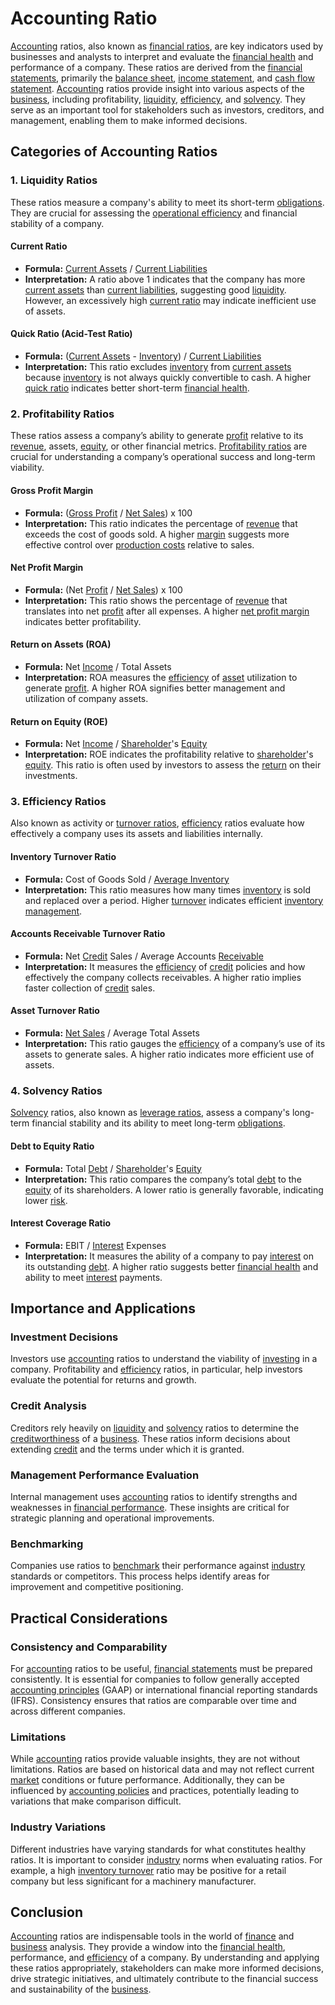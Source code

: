 # Accounting Ratio

[Accounting](../a/accounting.md) ratios, also known as [financial ratios](../f/financial_ratios.md), are key indicators used by businesses and analysts to interpret and evaluate the [financial health](../f/financial_health.md) and performance of a company. These ratios are derived from the [financial statements](../f/financial_statements.md), primarily the [balance sheet](../b/balance_sheet.md), [income statement](../i/income_statement.md), and [cash flow statement](../c/cash_flow_statement.md). [Accounting](../a/accounting.md) ratios provide insight into various aspects of the [business](../b/business.md), including profitability, [liquidity](../l/liquidity.md), [efficiency](../e/efficiency.md), and [solvency](../s/solvency.md). They serve as an important tool for stakeholders such as investors, creditors, and management, enabling them to make informed decisions.

## Categories of Accounting Ratios

### 1. Liquidity Ratios

These ratios measure a company's ability to meet its short-term [obligations](../o/obligation.md). They are crucial for assessing the [operational efficiency](../o/operational_efficiency_in_trading.md) and financial stability of a company.

#### Current Ratio

- **Formula:** [Current Assets](../c/current_assets.md) / [Current Liabilities](../c/current_liabilities.md)
- **Interpretation:** A ratio above 1 indicates that the company has more [current assets](../c/current_assets.md) than [current liabilities](../c/current_liabilities.md), suggesting good [liquidity](../l/liquidity.md). However, an excessively high [current ratio](../c/current_ratio.md) may indicate inefficient use of assets.

#### Quick Ratio (Acid-Test Ratio)

- **Formula:** ([Current Assets](../c/current_assets.md) - [Inventory](../i/inventory.md)) / [Current Liabilities](../c/current_liabilities.md)
- **Interpretation:** This ratio excludes [inventory](../i/inventory.md) from [current assets](../c/current_assets.md) because [inventory](../i/inventory.md) is not always quickly convertible to cash. A higher [quick ratio](../q/quick_ratio.md) indicates better short-term [financial health](../f/financial_health.md).

### 2. Profitability Ratios

These ratios assess a company’s ability to generate [profit](../p/profit.md) relative to its [revenue](../r/revenue.md), assets, [equity](../e/equity.md), or other financial metrics. [Profitability ratios](../p/profitability_ratios.md) are crucial for understanding a company’s operational success and long-term viability.

#### Gross Profit Margin

- **Formula:** ([Gross Profit](../g/gross_profit.md) / [Net Sales](../n/net_sales.md)) x 100
- **Interpretation:** This ratio indicates the percentage of [revenue](../r/revenue.md) that exceeds the cost of goods sold. A higher [margin](../m/margin.md) suggests more effective control over [production costs](../p/production_costs.md) relative to sales.

#### Net Profit Margin

- **Formula:** (Net [Profit](../p/profit.md) / [Net Sales](../n/net_sales.md)) x 100
- **Interpretation:** This ratio shows the percentage of [revenue](../r/revenue.md) that translates into net [profit](../p/profit.md) after all expenses. A higher [net profit margin](../n/net_profit_margin.md) indicates better profitability.

#### Return on Assets (ROA)

- **Formula:** Net [Income](../i/income.md) / Total Assets
- **Interpretation:** ROA measures the [efficiency](../e/efficiency.md) of [asset](../a/asset.md) utilization to generate [profit](../p/profit.md). A higher ROA signifies better management and utilization of company assets.

#### Return on Equity (ROE)

- **Formula:** Net [Income](../i/income.md) / [Shareholder](../s/shareholder.md)'s [Equity](../e/equity.md)
- **Interpretation:** ROE indicates the profitability relative to [shareholder](../s/shareholder.md)'s [equity](../e/equity.md). This ratio is often used by investors to assess the [return](../r/return.md) on their investments.

### 3. Efficiency Ratios

Also known as activity or [turnover ratios](../t/turnover_ratios.md), [efficiency](../e/efficiency.md) ratios evaluate how effectively a company uses its assets and liabilities internally.

#### Inventory Turnover Ratio

- **Formula:** Cost of Goods Sold / [Average Inventory](../a/average_inventory.md)
- **Interpretation:** This ratio measures how many times [inventory](../i/inventory.md) is sold and replaced over a period. Higher [turnover](../t/turnover.md) indicates efficient [inventory management](../i/inventory_management.md).

#### Accounts Receivable Turnover Ratio

- **Formula:** Net [Credit](../c/credit.md) Sales / Average Accounts [Receivable](../r/receivable.md)
- **Interpretation:** It measures the [efficiency](../e/efficiency.md) of [credit](../c/credit.md) policies and how effectively the company collects receivables. A higher ratio implies faster collection of [credit](../c/credit.md) sales.

#### Asset Turnover Ratio

- **Formula:** [Net Sales](../n/net_sales.md) / Average Total Assets
- **Interpretation:** This ratio gauges the [efficiency](../e/efficiency.md) of a company’s use of its assets to generate sales. A higher ratio indicates more efficient use of assets.

### 4. Solvency Ratios

[Solvency](../s/solvency.md) ratios, also known as [leverage ratios](../l/leverage_ratios.md), assess a company's long-term financial stability and its ability to meet long-term [obligations](../o/obligation.md).

#### Debt to Equity Ratio

- **Formula:** Total [Debt](../d/debt.md) / [Shareholder](../s/shareholder.md)'s [Equity](../e/equity.md)
- **Interpretation:** This ratio compares the company’s total [debt](../d/debt.md) to the [equity](../e/equity.md) of its shareholders. A lower ratio is generally favorable, indicating lower [risk](../r/risk.md).

#### Interest Coverage Ratio

- **Formula:** EBIT / [Interest](../i/interest.md) Expenses
- **Interpretation:** It measures the ability of a company to pay [interest](../i/interest.md) on its outstanding [debt](../d/debt.md). A higher ratio suggests better [financial health](../f/financial_health.md) and ability to meet [interest](../i/interest.md) payments.

## Importance and Applications

### Investment Decisions

Investors use [accounting](../a/accounting.md) ratios to understand the viability of [investing](../i/investing.md) in a company. Profitability and [efficiency](../e/efficiency.md) ratios, in particular, help investors evaluate the potential for returns and growth.

### Credit Analysis

Creditors rely heavily on [liquidity](../l/liquidity.md) and [solvency](../s/solvency.md) ratios to determine the [creditworthiness](../c/creditworthiness.md) of a [business](../b/business.md). These ratios inform decisions about extending [credit](../c/credit.md) and the terms under which it is granted.

### Management Performance Evaluation

Internal management uses [accounting](../a/accounting.md) ratios to identify strengths and weaknesses in [financial performance](../f/financial_performance.md). These insights are critical for strategic planning and operational improvements.

### Benchmarking

Companies use ratios to [benchmark](../b/benchmark.md) their performance against [industry](../i/industry.md) standards or competitors. This process helps identify areas for improvement and competitive positioning.

## Practical Considerations

### Consistency and Comparability

For [accounting](../a/accounting.md) ratios to be useful, [financial statements](../f/financial_statements.md) must be prepared consistently. It is essential for companies to follow generally accepted [accounting principles](../a/accounting_principles.md) (GAAP) or international financial reporting standards (IFRS). Consistency ensures that ratios are comparable over time and across different companies.

### Limitations

While [accounting](../a/accounting.md) ratios provide valuable insights, they are not without limitations. Ratios are based on historical data and may not reflect current [market](../m/market.md) conditions or future performance. Additionally, they can be influenced by [accounting policies](../a/accounting_policies.md) and practices, potentially leading to variations that make comparison difficult.

### Industry Variations

Different industries have varying standards for what constitutes healthy ratios. It is important to consider [industry](../i/industry.md) norms when evaluating ratios. For example, a high [inventory turnover](../i/inventory_turnover.md) ratio may be positive for a retail company but less significant for a machinery manufacturer.

## Conclusion

[Accounting](../a/accounting.md) ratios are indispensable tools in the world of [finance](../f/finance.md) and [business](../b/business.md) analysis. They provide a window into the [financial health](../f/financial_health.md), performance, and [efficiency](../e/efficiency.md) of a company. By understanding and applying these ratios appropriately, stakeholders can make more informed decisions, drive strategic initiatives, and ultimately contribute to the financial success and sustainability of the [business](../b/business.md).
